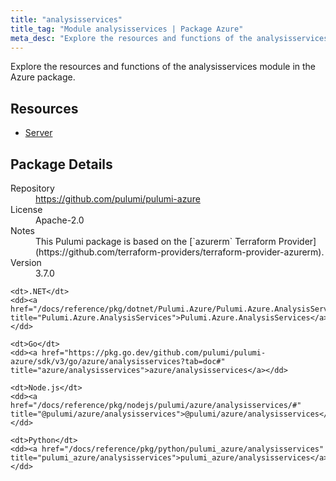 ```yaml
---
title: "analysisservices"
title_tag: "Module analysisservices | Package Azure"
meta_desc: "Explore the resources and functions of the analysisservices module in the Azure package."
---
```


<!-- WARNING: this file was generated by Pulumi Docs Generator. -->
<!-- Do not edit by hand unless you're certain you know what you are doing! -->

Explore the resources and functions of the analysisservices module in the Azure package.

<h2 id="resources">Resources</h2>
<ul class="api">
    <li><a href="server" title="Server"><span class="symbol resource"></span>Server</a></li>
</ul>

<h2 id="package-details">Package Details</h2>
<dl class="package-details">
	<dt>Repository</dt>
	<dd><a href="https://github.com/pulumi/pulumi-azure">https://github.com/pulumi/pulumi-azure</a></dd>
	<dt>License</dt>
	<dd>Apache-2.0</dd>
	<dt>Notes</dt>
	<dd>This Pulumi package is based on the [`azurerm` Terraform Provider](https://github.com/terraform-providers/terraform-provider-azurerm).</dd>
	<dt>Version</dt>
	<dd>3.7.0</dd>
</dl>



<dl class="tabular">

    <dt>.NET</dt>
    <dd><a href="/docs/reference/pkg/dotnet/Pulumi.Azure/Pulumi.Azure.AnalysisServices.html" title="Pulumi.Azure.AnalysisServices">Pulumi.Azure.AnalysisServices</a></dd>

    <dt>Go</dt>
    <dd><a href="https://pkg.go.dev/github.com/pulumi/pulumi-azure/sdk/v3/go/azure/analysisservices?tab=doc#" title="azure/analysisservices">azure/analysisservices</a></dd>

    <dt>Node.js</dt>
    <dd><a href="/docs/reference/pkg/nodejs/pulumi/azure/analysisservices/#" title="@pulumi/azure/analysisservices">@pulumi/azure/analysisservices</a></dd>

    <dt>Python</dt>
    <dd><a href="/docs/reference/pkg/python/pulumi_azure/analysisservices" title="pulumi_azure/analysisservices">pulumi_azure/analysisservices</a></dd>

</dl>

